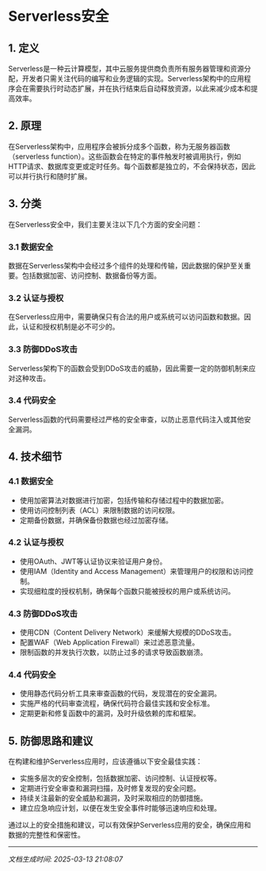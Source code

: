 # Serverless安全

## 1. 定义
Serverless是一种云计算模型，其中云服务提供商负责所有服务器管理和资源分配，开发者只需关注代码的编写和业务逻辑的实现。Serverless架构中的应用程序会在需要执行时动态扩展，并在执行结束后自动释放资源，以此来减少成本和提高效率。

## 2. 原理
在Serverless架构中，应用程序会被拆分成多个函数，称为无服务器函数（serverless function）。这些函数会在特定的事件触发时被调用执行，例如HTTP请求、数据库变更或定时任务。每个函数都是独立的，不会保持状态，因此可以并行执行和随时扩展。

## 3. 分类
在Serverless安全中，我们主要关注以下几个方面的安全问题：

### 3.1 数据安全
数据在Serverless架构中会经过多个组件的处理和传输，因此数据的保护至关重要。包括数据加密、访问控制、数据备份等方面。

### 3.2 认证与授权
在Serverless应用中，需要确保只有合法的用户或系统可以访问函数和数据。因此，认证和授权机制是必不可少的。

### 3.3 防御DDoS攻击
Serverless架构下的函数会受到DDoS攻击的威胁，因此需要一定的防御机制来应对这种攻击。

### 3.4 代码安全
Serverless函数的代码需要经过严格的安全审查，以防止恶意代码注入或其他安全漏洞。

## 4. 技术细节
### 4.1 数据安全
- 使用加密算法对数据进行加密，包括传输和存储过程中的数据加密。
- 使用访问控制列表（ACL）来限制数据的访问权限。
- 定期备份数据，并确保备份数据也经过加密存储。

### 4.2 认证与授权
- 使用OAuth、JWT等认证协议来验证用户身份。
- 使用IAM（Identity and Access Management）来管理用户的权限和访问控制。
- 实现细粒度的授权机制，确保每个函数只能被授权的用户或系统访问。

### 4.3 防御DDoS攻击
- 使用CDN（Content Delivery Network）来缓解大规模的DDoS攻击。
- 配置WAF（Web Application Firewall）来过滤恶意流量。
- 限制函数的并发执行次数，以防止过多的请求导致函数崩溃。

### 4.4 代码安全
- 使用静态代码分析工具来审查函数的代码，发现潜在的安全漏洞。
- 实施严格的代码审查流程，确保代码符合最佳实践和安全标准。
- 定期更新和修复函数中的漏洞，及时升级依赖的库和框架。

## 5. 防御思路和建议
在构建和维护Serverless应用时，应该遵循以下安全最佳实践：
- 实施多层次的安全控制，包括数据加密、访问控制、认证授权等。
- 定期进行安全审查和漏洞扫描，及时修复发现的安全问题。
- 持续关注最新的安全威胁和漏洞，及时采取相应的防御措施。
- 建立应急响应计划，以便在发生安全事件时能够迅速响应和处理。

通过以上的安全措施和建议，可以有效保护Serverless应用的安全，确保应用和数据的完整性和保密性。

---

*文档生成时间: 2025-03-13 21:08:07*
